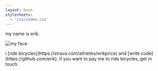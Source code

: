 ```yaml
---
layout: base
stylesheets:
  - 'css/index.css'
---
```


<span>my name is erik.</span>

![my face](https://avatars3.githubusercontent.com/u/188935?s=460&v=4)

<span>
i
[ride bicycles](https://strava.com/athletes/erikprice)
and
[write code](https://github.com/erik).
</span>


<span>
if you want to pay me to ride bicycles,
get in touch.
</span>

<!--
Hi.

I'm a little sorry for the CSS.

If you actually want to get in touch, myname@firstlast.net
-->
